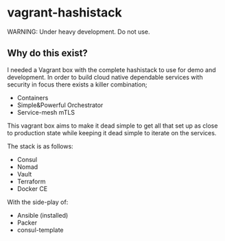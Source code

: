 # vagrant-hashistack
WARNING: Under heavy development. Do not use.

## Why do this exist?
I needed a Vagrant box with the complete hashistack to use for demo and development.
In order to build cloud native dependable services with security in focus there exists a killer combination;
 - Containers
 - Simple&Powerful Orchestrator
 - Service-mesh mTLS
 
This vagrant box aims to make it dead simple to get all that set up as close to production state while keeping it dead simple to iterate on the services.

The stack is as follows:
 - Consul
 - Nomad
 - Vault
 - Terraform
 - Docker CE
 
With the side-play of:
 - Ansible (installed)
 - Packer
 - consul-template